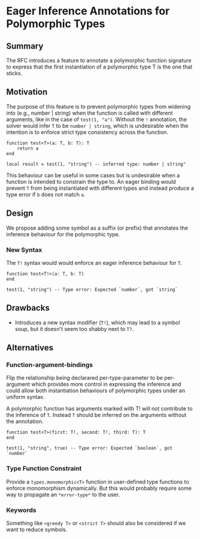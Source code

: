 # Eager Inference Annotations for Polymorphic Types

## Summary  

The RFC introduces a feature to annotate a polymorphic function signature to express that the first instantiation of a polymorphic type T is the one that sticks. 

## Motivation  

The purpose of this feature is to prevent polymorphic types from widening into (e.g., number | string) when the function is called with different arguments, like in the case of `test(1, "a")`. Without the `!` annotation, the solver would infer `T` to be `number | string`, which is undesirable when the intention is to enforce strict type consistency across the function. 

```luau
function test<T>(a: T, b: T): T
    return a
end

local result = test(1, "string") -- inferred type: number | string"
```

This behaviour can be useful in some cases but is undesirable when a function is intended to constrain the type to. An eager binding would prevent `T` from being instantiated with different types and instead produce a type error if `b` does not match `a`.  

## Design  

We propose adding some symbol as a suffix (or prefix) that annotates the inference behaviour for the polymorphic type.

### New Syntax  

The `T!` syntax would would enforce an eager inference behaviour for `T`.

```luau
function test<T!>(a: T, b: T)
end

test(1, "string") -- Type error: Expected `number`, got `string`
```

## Drawbacks  

- Introduces a new syntax modifier (`T!`), which may lead to a symbol soup, but it doesn't seem too shabby next to `T?`.

## Alternatives  
### Function-argument-bindings
Flip the relationship being declarared per-type-parameter to be per-argument which provides more control in expressing the inference and could allow both instantiation  behaviours of polymorphic types under an uniform syntax.

A polymorphic function has arguments marked with T! will not contribute to the inference of `T`. Instead `T` should be inferred on the arguments without the annotation.
```luau
function test<T>(first: T!, second: T!, third: T): T
end

test(1, "string", true) -- Type error: Expected `boolean`, got `number`
```
### Type Function Constraint
Provide a `types.monomorphic<T>` function in user-defined type functions to enforce monomorphism dynamically. But this would probably require some way to propagate an `*error-type*` to the user.
### Keywords
Something like `<greedy T>` or `<strict T>` should also be considered if we want to reduce symbols.



